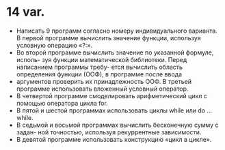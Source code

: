 # 14 var.

- Написать 9 программ согласно номеру индивидуального варианта.
  В первой программе вычислить значение функции, используя условную
  операцию «?:».
- Во второй программе вычислить значение по указанной формуле, исполь-
  зуя функции математической библиотеки. Перед написанием программы требу-
  ется вычислить область определения функции (ООФ), в программе после ввода
- аргументов проверить их принадлежность ООФ.
  В третьей программе использовать вложенный условный оператор.
- В четвертой программе смоделировать арифметический цикл с помощью
  оператора цикла for.
- В пятой и шестой программах использовать циклы while или do ... while.
- В седьмой и восьмой программах вычислить бесконечную сумму с задан-
  ной точностью, используя рекуррентные зависимости.
- В девятой программе использовать конструкцию «цикл в цикле».
